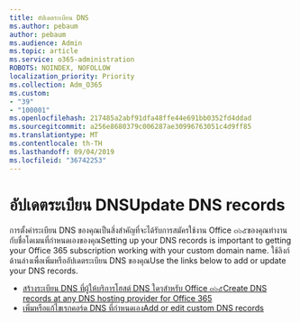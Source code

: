 ```yaml
---
title: อัปเดตระเบียน DNS
ms.author: pebaum
author: pebaum
ms.audience: Admin
ms.topic: article
ms.service: o365-administration
ROBOTS: NOINDEX, NOFOLLOW
localization_priority: Priority
ms.collection: Adm_O365
ms.custom:
- "39"
- "100001"
ms.openlocfilehash: 217485a2abf91dfa48ffe44e691bb0352fd4ddad
ms.sourcegitcommit: a256e8680379c006287ae30996763051c4d9ff85
ms.translationtype: MT
ms.contentlocale: th-TH
ms.lasthandoff: 09/04/2019
ms.locfileid: "36742253"
---
```

# <a name="update-dns-records"></a><span data-ttu-id="f61d5-102">อัปเดตระเบียน DNS</span><span class="sxs-lookup"><span data-stu-id="f61d5-102">Update DNS records</span></span>

<span data-ttu-id="f61d5-103">การตั้งค่าระเบียน DNS ของคุณเป็นสิ่งสำคัญที่จะได้รับการสมัครใช้งาน Office ๓๖๕ของคุณทำงานกับชื่อโดเมนที่กำหนดเองของคุณ</span><span class="sxs-lookup"><span data-stu-id="f61d5-103">Setting up your DNS records is important to getting your Office 365 subscription working with your custom domain name.</span></span> <span data-ttu-id="f61d5-104">ใช้ลิงก์ด้านล่างเพื่อเพิ่มหรืออัปเดตระเบียน DNS ของคุณ</span><span class="sxs-lookup"><span data-stu-id="f61d5-104">Use the links below to add or update your DNS records.</span></span>
  
- [<span data-ttu-id="f61d5-105">สร้างระเบียน DNS ที่ผู้ให้บริการโฮสต์ DNS ใดๆสำหรับ Office ๓๖๕</span><span class="sxs-lookup"><span data-stu-id="f61d5-105">Create DNS records at any DNS hosting provider for Office 365</span></span>](https://docs.microsoft.com/office365/admin/get-help-with-domains/create-dns-records-at-any-dns-hosting-provider)  
- [<span data-ttu-id="f61d5-106">เพิ่มหรือแก้ไขเรกคอร์ด DNS ที่กำหนดเอง</span><span class="sxs-lookup"><span data-stu-id="f61d5-106">Add or edit custom DNS records</span></span>](https://docs.microsoft.com/office365/admin/dns/add-or-edit-custom-dns-records)